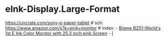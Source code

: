 # eInk-Display.Large-Format
https://uncrate.com/sony-e-paper-tablet # sch: https://www.amazon.com/s?k=eink+monitor # index:  - [Bigme B251-World's 1st E Ink Color Monitor with 25.3 inch eink Screen](https://www.amazon.com/Bigme-B251-Worlds-Color-Monitor-Screen/dp/B0CYP3K5JD) - [
